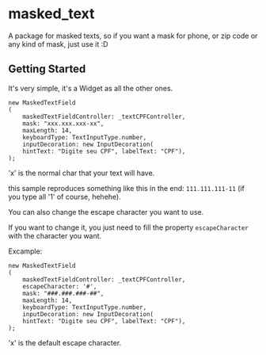 # masked_text

A package for masked texts, so if you want a mask for phone, or zip code or any kind of mask, just use it :D

## Getting Started

It's very simple, it's a Widget as all the other ones.

    new MaskedTextField
    (
        maskedTextFieldController: _textCPFController,
        mask: "xxx.xxx.xxx-xx",
        maxLength: 14,
        keyboardType: TextInputType.number,
        inputDecoration: new InputDecoration(
        hintText: "Digite seu CPF", labelText: "CPF"),
    );

'x' is the normal char that your text will have.

this sample reproduces something like this in the end: `111.111.111-11` (if you type all '1' of course, hehehe).

You can also change the escape character you want to use.

If you want to change it, you just need to fill the property `escapeCharacter` with the character you want.

Excample:

    new MaskedTextField
    (
        maskedTextFieldController: _textCPFController,
        escapeCharacter: '#',
        mask: "###.###.###-##",
        maxLength: 14,
        keyboardType: TextInputType.number,
        inputDecoration: new InputDecoration(
        hintText: "Digite seu CPF", labelText: "CPF"),
    );

'x' is the default escape character.